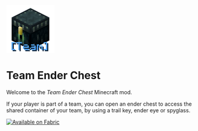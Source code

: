 ![Icon](./src/main/resources/assets/icon.png)
# Team Ender Chest
Welcome to the *Team Ender Chest* Minecraft mod.

If your player is part of a team, you can open an ender chest to access the shared container of your team, by using a trail key, ender eye or spyglass.

<a href="https://fabricmc.net/"><img src="https://camo.githubusercontent.com/607921ac1756cf04710d06279fbf9f934b3b3f6435ac29d408a12bf4c2015b1b/68747470733a2f2f63646e2e6a7364656c6976722e6e65742f6e706d2f40696e746572677261762f646576696e732d62616467657340332f6173736574732f636f7a792f737570706f727465642f6661627269635f3634682e706e67" alt="Available on Fabric" width="200"></a>